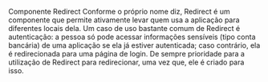 Componente Redirect
Conforme o próprio nome diz, Redirect é um componente que permite ativamente levar quem usa a aplicação para diferentes locais dela. Um caso de uso bastante comum de Redirect é autenticação: a pessoa só pode acessar informações sensíveis (tipo conta bancária) de uma aplicação se ela já estiver autenticada; caso contrário, ela é redirecionada para uma página de login.
De sempre prioridade para a utilização de Redirect para redirecionar, uma vez que, ele é criado para isso.